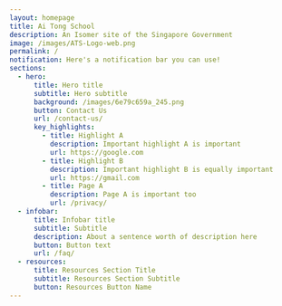 ```yaml
---
layout: homepage
title: Ai Tong School
description: An Isomer site of the Singapore Government
image: /images/ATS-Logo-web.png
permalink: /
notification: Here's a notification bar you can use!
sections:
  - hero:
      title: Hero title
      subtitle: Hero subtitle
      background: /images/6e79c659a_245.png
      button: Contact Us
      url: /contact-us/
      key_highlights:
        - title: Highlight A
          description: Important highlight A is important
          url: https://google.com
        - title: Highlight B
          description: Important highlight B is equally important
          url: https://gmail.com
        - title: Page A
          description: Page A is important too
          url: /privacy/
  - infobar:
      title: Infobar title
      subtitle: Subtitle
      description: About a sentence worth of description here
      button: Button text
      url: /faq/
  - resources:
      title: Resources Section Title
      subtitle: Resources Section Subtitle
      button: Resources Button Name
---
```


